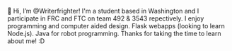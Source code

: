👋 Hi, I’m @Writerfrighter! I'm a student based in Washington and I participate in FRC and FTC on team 492 & 3543 repectively. I enjoy programming and computer aided design. Flask webapps (looking to learn Node.js). Java for robot programming. Thanks for taking the time to learn about me! :D
<!---
Writerfrighter/Writerfrighter is a ✨ special ✨ repository because its `README.md` (this file) appears on your GitHub profile.
You can click the Preview link to take a look at your changes.
--->
